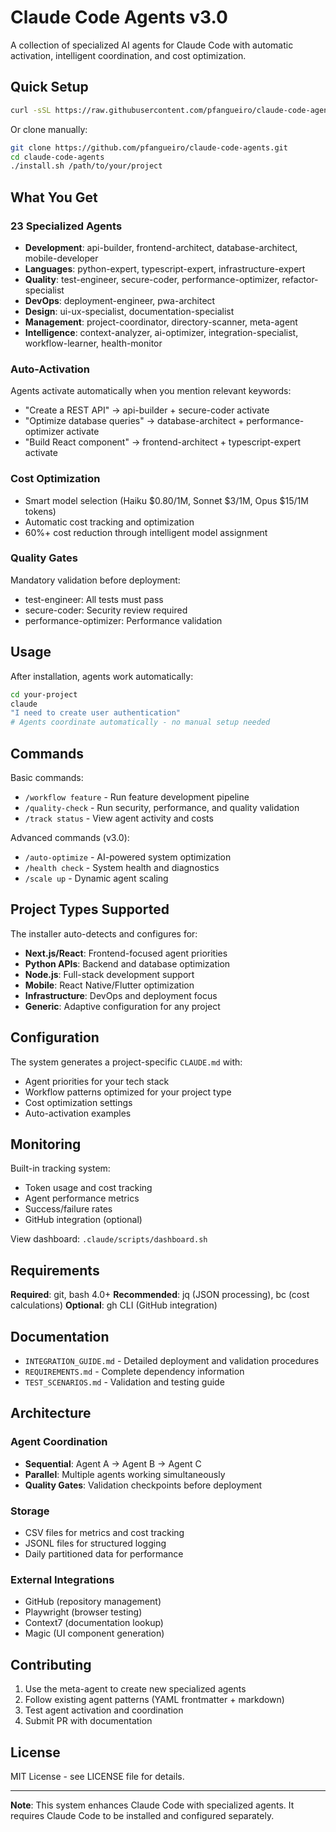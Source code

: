 # Claude Code Agents v3.0

A collection of specialized AI agents for Claude Code with automatic activation, intelligent coordination, and cost optimization.

## Quick Setup

```bash
curl -sSL https://raw.githubusercontent.com/pfangueiro/claude-code-agents/main/install.sh | bash -s /path/to/project
```

Or clone manually:
```bash
git clone https://github.com/pfangueiro/claude-code-agents.git
cd claude-code-agents
./install.sh /path/to/your/project
```

## What You Get

### 23 Specialized Agents
- **Development**: api-builder, frontend-architect, database-architect, mobile-developer
- **Languages**: python-expert, typescript-expert, infrastructure-expert
- **Quality**: test-engineer, secure-coder, performance-optimizer, refactor-specialist  
- **DevOps**: deployment-engineer, pwa-architect
- **Design**: ui-ux-specialist, documentation-specialist
- **Management**: project-coordinator, directory-scanner, meta-agent
- **Intelligence**: context-analyzer, ai-optimizer, integration-specialist, workflow-learner, health-monitor

### Auto-Activation
Agents activate automatically when you mention relevant keywords:
- "Create a REST API" → api-builder + secure-coder activate
- "Optimize database queries" → database-architect + performance-optimizer activate
- "Build React component" → frontend-architect + typescript-expert activate

### Cost Optimization
- Smart model selection (Haiku $0.80/1M, Sonnet $3/1M, Opus $15/1M tokens)
- Automatic cost tracking and optimization
- 60%+ cost reduction through intelligent model assignment

### Quality Gates
Mandatory validation before deployment:
- test-engineer: All tests must pass
- secure-coder: Security review required
- performance-optimizer: Performance validation

## Usage

After installation, agents work automatically:

```bash
cd your-project
claude
"I need to create user authentication"
# Agents coordinate automatically - no manual setup needed
```

## Commands

Basic commands:
- `/workflow feature` - Run feature development pipeline
- `/quality-check` - Run security, performance, and quality validation
- `/track status` - View agent activity and costs

Advanced commands (v3.0):
- `/auto-optimize` - AI-powered system optimization
- `/health check` - System health and diagnostics
- `/scale up` - Dynamic agent scaling

## Project Types Supported

The installer auto-detects and configures for:
- **Next.js/React**: Frontend-focused agent priorities
- **Python APIs**: Backend and database optimization
- **Node.js**: Full-stack development support
- **Mobile**: React Native/Flutter optimization
- **Infrastructure**: DevOps and deployment focus
- **Generic**: Adaptive configuration for any project

## Configuration

The system generates a project-specific `CLAUDE.md` with:
- Agent priorities for your tech stack
- Workflow patterns optimized for your project type
- Cost optimization settings
- Auto-activation examples

## Monitoring

Built-in tracking system:
- Token usage and cost tracking
- Agent performance metrics
- Success/failure rates
- GitHub integration (optional)

View dashboard: `.claude/scripts/dashboard.sh`

## Requirements

**Required**: git, bash 4.0+
**Recommended**: jq (JSON processing), bc (cost calculations)
**Optional**: gh CLI (GitHub integration)

## Documentation

- `INTEGRATION_GUIDE.md` - Detailed deployment and validation procedures
- `REQUIREMENTS.md` - Complete dependency information
- `TEST_SCENARIOS.md` - Validation and testing guide

## Architecture

### Agent Coordination
- **Sequential**: Agent A → Agent B → Agent C
- **Parallel**: Multiple agents working simultaneously
- **Quality Gates**: Validation checkpoints before deployment

### Storage
- CSV files for metrics and cost tracking
- JSONL files for structured logging
- Daily partitioned data for performance

### External Integrations
- GitHub (repository management)
- Playwright (browser testing)
- Context7 (documentation lookup)
- Magic (UI component generation)

## Contributing

1. Use the meta-agent to create new specialized agents
2. Follow existing agent patterns (YAML frontmatter + markdown)
3. Test agent activation and coordination
4. Submit PR with documentation

## License

MIT License - see LICENSE file for details.

---

**Note**: This system enhances Claude Code with specialized agents. It requires Claude Code to be installed and configured separately.